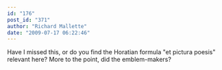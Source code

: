 ```yaml
---
id: "176"
post_id: "371"
author: "Richard Mallette"
date: "2009-07-17 06:22:46"
---
```

Have I missed this, or do you find the Horatian formula "et pictura poesis" relevant here? More to the point, did the emblem-makers?
